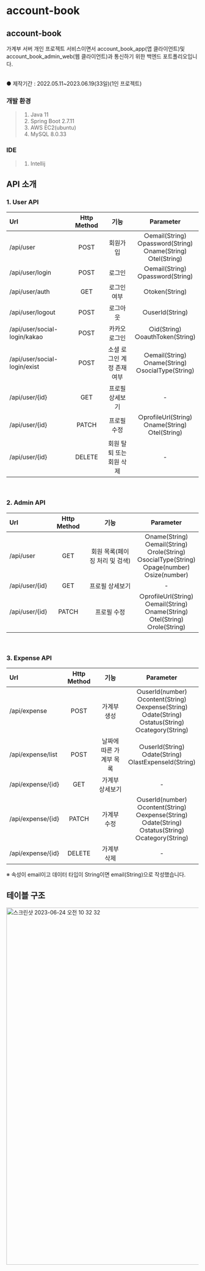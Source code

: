 # account-book

## account-book
가계부 서버 개인 프로젝트 서비스이면서 account_book_app(앱 클라이언트)및 account_book_admin_web(웹 클라이언트)과 통신하기 위한 백엔드 포트폴리오입니다.

<br>
● 제작기간 : 2022.05.11~2023.06.19(33일)(1인 프로젝트)

### 개발 환경
> 1. Java 11<br/>
> 2. Spring Boot 2.7.11<br/>
> 3. AWS EC2(ubuntu)<br/>
> 4. MySQL 8.0.33

### IDE
> 1. Intellij<br/>

## API 소개
### 1. User API
|Url|Http Method|기능|Parameter
|:---|:---:|:---:|:---:|
|/api/user|POST|회원가입|○email(String)<br/> ○password(String)<br/> ○name(String)<br/> ○tel(String)
|/api/user/login|POST|로그인|○email(String)<br/> ○password(String)
|/api/user/auth|GET|로그인 여부|○token(String)
|/api/user/logout|POST|로그아웃|○userId(String)
|/api/user/social-login/kakao|POST|카카오 로그인|○id(String)<br/> ○oauthToken(String)
|/api/user/social-login/exist|POST|소셜 로그인 계정 존재여부|○email(String)<br/> ○name(String)<br/> ○socialType(String)
|/api/user/{id}|GET|프로필 상세보기|-
|/api/user/{id}|PATCH|프로필 수정|○profileUrl(String)<br/> ○name(String)<br/> ○tel(String)<br/>
|/api/user/{id}|DELETE|회원 탈퇴 또는 회원 삭제|-
<br/>

### 2. Admin API
|Url|Http Method|기능|Parameter
|:---|:---:|:---:|:---:|
|/api/user|GET|회원 목록(페이징 처리 및 검색)| ○name(String)<br/> ○email(String)<br/> ○role(String)<br/> ○socialType(String)<br/> ○page(number)<br/> ○size(number) 
|/api/user/{id}|GET|프로필 상세보기|-
|/api/user/{id}|PATCH|프로필 수정|○profileUrl(String)<br/> ○email(String)<br/> ○name(String)<br/> ○tel(String)<br/> ○role(String)<br/>
<br/>

### 3. Expense API
|Url|Http Method|기능|Parameter
|:---|:---:|:---:|:---:|
|/api/expense|POST|가계부 생성| ○userId(number)<br/> ○content(String)<br/> ○expense(String)<br/> ○date(String)<br/> ○status(String)<br/> ○category(String) 
|/api/expense/list|POST|날짜에 따른 가계부 목록| ○userId(String)<br/> ○date(String)<br/> ○lastExpenseId(String)
|/api/expense/{id}|GET|가계부 상세보기|-
|/api/expense/{id}|PATCH|가계부 수정|○userId(number)<br/> ○content(String)<br/> ○expense(String)<br/> ○date(String)<br/> ○status(String)<br/> ○category(String) 
|/api/expense/{id}|DELETE|가계부 삭제|-

※ 속성이 email이고 데이터 타입이 String이면 email(String)으로 작성했습니다.

## 테이블 구조
<img width="933" alt="스크린샷 2023-06-24 오전 10 32 32" src="https://github.com/seongchangkim/account-book/assets/74657556/76410959-54eb-42c8-9eec-a7f7473525a9">



